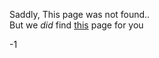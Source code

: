 Saddly, This page was not found..<br>
But we *did* find [this](https://jonnygamer.github.io/404/found) page for you

-1
